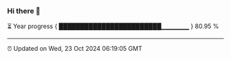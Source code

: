 ### Hi there 👋

⏳ Year progress { ████████████████████████▁▁▁▁▁▁ } 80.95 %

---

⏰ Updated on Wed, 23 Oct 2024 06:19:05 GMT
